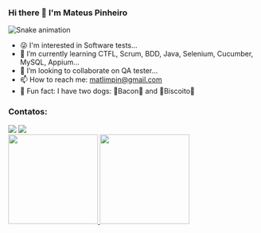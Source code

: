 ### Hi there 👋 I'm Mateus Pinheiro

![Snake animation](https://github.com/seu-usuário-aqui/seu-usuário-aqui/blob/output/github-contribution-grid-snake.svg)

<!--
**MateuslPinheiro/MateuslPinheiro** is a ✨ _special_ ✨ repository because its `README.md` (this file) appears on your GitHub profile.


--> 
- 😜 I'm interested in Software tests...
- 🌱 I’m currently learning CTFL, Scrum, BDD, Java, Selenium, Cucumber, MySQL, Appium...
- 👯 I’m looking to collaborate on QA tester...
- 📫 How to reach me: matlimpin@gmail.com
- 🐶 Fun fact: I have two dogs: 🥓Bacon🥓 and 🍪Biscoito🍪

### Contatos: 
<div>
<a href = "mailto:matlimpin@gmail.com"><img src="https://img.shields.io/badge/Gmail-D14836?style=for-the-badge&logo=gmail&logoColor=white" target="_blank"></a>
<a href="https://www.linkedin.com/in/mateus-pinheiro-003953b1/" target="_blank"><img src="https://img.shields.io/badge/-LinkedIn-%230077B5?style=for-the-badge&logo=linkedin&logoColor=white" target="_blank"></a>   
</div>

<div>
<a href="https://github.com/MateuslPinheiro">
<img height="180em" src="https://github-readme-stats.vercel.app/api/top-langs/?username=MateuslPinheiro&layout=compact&langs_count=7&theme=dracula"/>
<img height="180em" src="https://github-readme-stats.vercel.app/api?username=MateuslPinheiro-aqui&show_icons=true&theme=dracula&include_all_commits=true&count_private=true"/>
</div>
